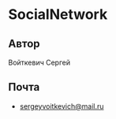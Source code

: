 # SocialNetwork

## Автор

Войткевич Сергей

## Почта

- [sergeyvoitkevich@mail.ru](mailto:sergeyvoitkevich@mail.ru)
